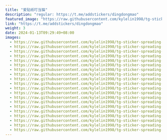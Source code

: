 ```yaml
---
title: "爱贴纸叮当猫"
description: "regular: https://t.me/addstickers/dingdongmao"
featured_image: "https://raw.githubusercontent.com/kylelin1998/tg-sticker-spreading-worldwide-images/main/img/a061b7ab-4b57-4ace-9a91-9f440d0a97f3.jpg"
link: "https://t.me/addstickers/dingdongmao"
weight: 3
date: 2024-01-13T09:29:49+08:00
images:
  - https://raw.githubusercontent.com/kylelin1998/tg-sticker-spreading-worldwide-images/main/img/a061b7ab-4b57-4ace-9a91-9f440d0a97f3.jpg
  - https://raw.githubusercontent.com/kylelin1998/tg-sticker-spreading-worldwide-images/main/img/8c18d3bc-d40a-4cc3-ac08-59ca2224e3ea.jpg
  - https://raw.githubusercontent.com/kylelin1998/tg-sticker-spreading-worldwide-images/main/img/255a5d28-9c6c-440c-b97e-79721d08a81f.jpg
  - https://raw.githubusercontent.com/kylelin1998/tg-sticker-spreading-worldwide-images/main/img/3d1f68f9-b71c-4c01-8ac4-fa27f40f6a33.jpg
  - https://raw.githubusercontent.com/kylelin1998/tg-sticker-spreading-worldwide-images/main/img/222df046-2265-4ff4-b109-990f31e43165.jpg
  - https://raw.githubusercontent.com/kylelin1998/tg-sticker-spreading-worldwide-images/main/img/ac6219a0-a049-49c8-b624-9bf1d99cd6cf.jpg
  - https://raw.githubusercontent.com/kylelin1998/tg-sticker-spreading-worldwide-images/main/img/dae22522-0bb3-4de0-9a2f-2074fcd5bd12.jpg
  - https://raw.githubusercontent.com/kylelin1998/tg-sticker-spreading-worldwide-images/main/img/0d63f414-5fc8-4b51-9a85-c233d9c79aa1.jpg
  - https://raw.githubusercontent.com/kylelin1998/tg-sticker-spreading-worldwide-images/main/img/5df313f2-1766-4a55-bc2d-4ad2aa76a80c.jpg
  - https://raw.githubusercontent.com/kylelin1998/tg-sticker-spreading-worldwide-images/main/img/209b71a6-9466-4a88-ae06-e749586ee7b2.jpg
  - https://raw.githubusercontent.com/kylelin1998/tg-sticker-spreading-worldwide-images/main/img/f928f230-574c-4afe-961d-7ace78be62cf.jpg
  - https://raw.githubusercontent.com/kylelin1998/tg-sticker-spreading-worldwide-images/main/img/1bf3cc7b-ebba-4c0c-83f6-ed25d542842f.jpg
  - https://raw.githubusercontent.com/kylelin1998/tg-sticker-spreading-worldwide-images/main/img/30435d61-18c4-463d-940d-3e03c09ace8c.jpg
  - https://raw.githubusercontent.com/kylelin1998/tg-sticker-spreading-worldwide-images/main/img/1aa3ee39-6b8b-4613-b1a2-94067d7b8919.jpg
  - https://raw.githubusercontent.com/kylelin1998/tg-sticker-spreading-worldwide-images/main/img/4607ba31-c967-4a91-835a-0f58b04f7363.jpg
  - https://raw.githubusercontent.com/kylelin1998/tg-sticker-spreading-worldwide-images/main/img/93ea142d-6fa6-4cd6-a10b-32e0083dea28.jpg
  - https://raw.githubusercontent.com/kylelin1998/tg-sticker-spreading-worldwide-images/main/img/2b412886-541c-485b-a66a-97b8953da008.jpg
  - https://raw.githubusercontent.com/kylelin1998/tg-sticker-spreading-worldwide-images/main/img/90d862fc-e97e-4ba3-bc75-ff19bdec09bf.jpg
  - https://raw.githubusercontent.com/kylelin1998/tg-sticker-spreading-worldwide-images/main/img/06c95507-b248-45e4-93ab-663d5d262fde.jpg
  - https://raw.githubusercontent.com/kylelin1998/tg-sticker-spreading-worldwide-images/main/img/2b004447-3c9d-4a82-8b17-85d94a662485.jpg
---
```

